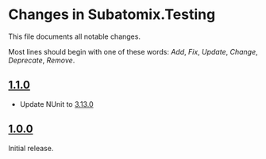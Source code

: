# Changes in Subatomix.Testing
This file documents all notable changes.

Most lines should begin with one of these words:
*Add*, *Fix*, *Update*, *Change*, *Deprecate*, *Remove*.

<!--
## [Unreleased](https://github.com/sharpjs/Subatomix.Testing/compare/release/1.1.0..HEAD)
(none)
-->

## [1.1.0](https://github.com/sharpjs/Subatomix.Testing/compare/release/1.0.0..release/1.1.0)
- Update NUnit to [3.13.0](https://docs.nunit.org/articles/nunit/release-notes/framework.html)

## [1.0.0](https://github.com/sharpjs/Subatomix.Testing/tree/release/1.0.0)
Initial release.

